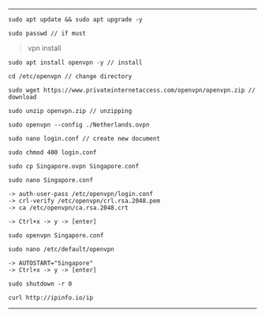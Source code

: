 
---

```shell
sudo apt update && sudo apt upgrade -y
```

```shell
sudo passwd // if must
```

> vpn install

```shell
sudo apt install openvpn -y // install
```

```shell
cd /etc/openvpn // change directory
```

```shell
sudo wget https://www.privateinternetaccess.com/openvpn/openvpn.zip // download
```

```shell
sudo unzip openvpn.zip // unzipping
```

```shell
sudo openvpn --config ./Netherlands.ovpn
```

```shell
sudo nano login.conf // create new document
```

```shell
sudo chmod 400 login.conf
```

```shell
sudo cp Singapore.ovpn Singapore.conf
```

```shell
sudo nano Singapore.conf
```

```shell
-> auth-user-pass /etc/openvpn/login.conf
-> crl-verify /etc/openvpn/crl.rsa.2048.pem
-> ca /etc/openvpn/ca.rsa.2048.crt

-> Ctrl+x -> y -> [enter]
```

```shell
sudo openvpn Singapore.conf
```

```shell
sudo nano /etc/default/openvpn
```

```shell
-> AUTOSTART="Singapore"
-> Ctrl+x -> y -> [enter]
```

```shell
sudo shutdown -r 0
```

```shell
curl http://ipinfo.io/ip
```

---
